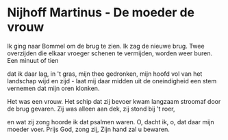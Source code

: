 # Nijhoff Martinus - De moeder de vrouw
Ik ging naar Bommel om de brug te zien.
Ik zag de nieuwe brug. Twee overzijden
die elkaar vroeger schenen te vermijden,
worden weer buren. Een minuut of tien

dat ik daar lag, in 't gras, mijn thee gedronken,
mijn hoofd vol van het landschap wijd en zijd -
laat mij daar midden uit de oneindigheid
een stem vernemen dat mijn oren klonken.
  
Het was een vrouw. Het schip dat zij bevoer 
kwam langzaam stroomaf door de brug gevaren.
Zij was alleen aan dek, zij stond bij 't roer,

en wat zij zong hoorde ik dat psalmen waren.
O, dacht ik, o, dat daar mijn moeder voer.
Prijs God, zong zij, Zijn hand zal u bewaren.